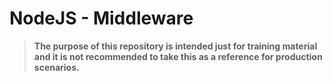 # NodeJS - Middleware

>**The purpose of this repository is intended just for training material and it is not recommended to take this as a reference for production scenarios.**
